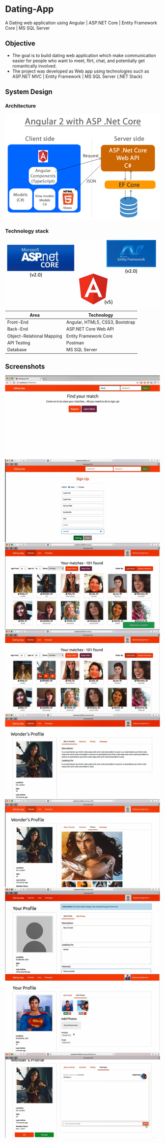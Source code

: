 # Dating-App
A Dating web application using Angular | ASP.NET Core | Entity Framework Core | MS SQL Server


## Objective
* The goal is to build dating web application which make communication easier for people who want to meet, flirt, chat, and potentially get romantically involved.
* The project was developed as Web app using technologies such as ASP.NET MVC | Entity Framework | MS SQL Server 
(.NET Stack)

## System Design
### Architecture

![](/images/a.PNG) 

### Technology stack

![](/images/b.PNG) 

<table>
<thead>
<tr>
<th>Area</th>
<th>Technology</th>
</tr>
</thead>
<tbody>
	<tr>
		<td>Front-End</td>
		<td>Angular, HTML5, CSS3, Bootstrap</td>
	</tr>
	<tr>
		<td>Back-End</td>
		<td>ASP.NET Core Web API </td>
	</tr>
  <tr>
		<td>Object-Relational Mapping</td>
		<td>Entity Framework Core</td>
	</tr>
	<tr>
		<td>API Testing</td>
		<td>Postman</td>
	</tr>
	<tr>
		<td>Database</td>
		<td>MS SQL Server</td>
	</tr>
</tbody>
</table>

## Screenshots
![](/images/0.PNG)
![](/images/1.PNG)
![](/images/2.PNG)
![](/images/3.PNG)
![](/images/4.PNG)
![](/images/5.PNG)
![](/images/6.PNG)
![](/images/7.PNG)
![](/images/8.PNG)
